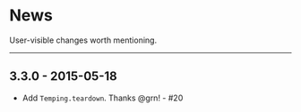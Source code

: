 # News

User-visible changes worth mentioning.

---
## 3.3.0 - 2015-05-18
- Add `Temping.teardown`. Thanks @grn! - #20
